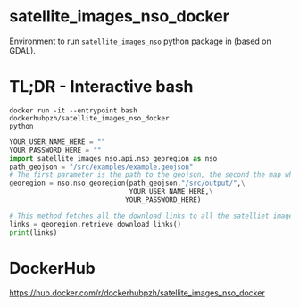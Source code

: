 # satellite_images_nso_docker
Environment to run `satellite_images_nso` python package in (based on GDAL).

# TL;DR - Interactive bash
```console
docker run -it --entrypoint bash dockerhubpzh/satellite_images_nso_docker
python
```
```python
YOUR_USER_NAME_HERE = ""
YOUR_PASSWORD_HERE = ""
import satellite_images_nso.api.nso_georegion as nso
path_geojson = "/src/examples/example.geojson"
# The first parameter is the path to the geojson, the second the map where the cropped satellite data will be installed
georegion = nso.nso_georegion(path_geojson,"/src/output/",\
                              YOUR_USER_NAME_HERE,\
                             YOUR_PASSWORD_HERE)

# This method fetches all the download links to all the satelliet images which contain region in the geojson.
links = georegion.retrieve_download_links()
print(links)
```


# DockerHub
https://hub.docker.com/r/dockerhubpzh/satellite_images_nso_docker
